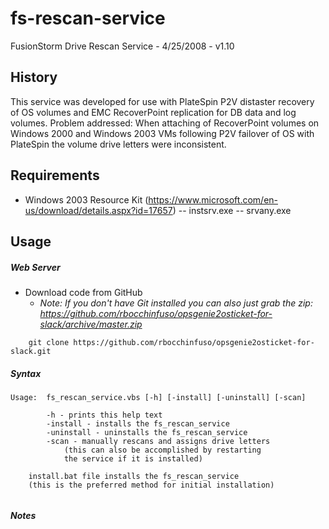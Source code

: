 # fs-rescan-service

FusionStorm Drive Rescan Service - 4/25/2008 - v1.10

## History
This service was developed for use with PlateSpin P2V distaster recovery of OS volumes and EMC RecoverPoint replication for DB data and log volumes.
Problem addressed:  When attaching of RecoverPoint volumes on Windows 2000 and Windows 2003 VMs following P2V failover of OS with PlateSpin the volume drive letters were inconsistent.


## Requirements
- Windows 2003 Resource Kit (https://www.microsoft.com/en-us/download/details.aspx?id=17657)
-- instsrv.exe
-- srvany.exe


## Usage
##### Web Server
- Download code from GitHub
    - _Note:  If you don't have Git installed you can also just grab the zip:  https://github.com/rbocchinfuso/opsgenie2osticket-for-slack/archive/master.zip_
```
    git clone https://github.com/rbocchinfuso/opsgenie2osticket-for-slack.git
```


##### Syntax
```
Usage:  fs_rescan_service.vbs [-h] [-install] [-uninstall] [-scan]

		-h - prints this help text
		-install - installs the fs_rescan_service
		-uninstall - uninstalls the fs_rescan_service
		-scan - manually rescans and assigns drive letters 
			(this can also be accomplished by restarting 
			the service if it is installed)

	install.bat file installs the fs_rescan_service
	(this is the preferred method for initial installation)
	
```

##### Notes
